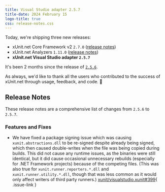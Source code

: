 ```yaml
---
title: Visual Studio adapter 2.5.7
title-date: 2024 February 15
logo-title: true
css: release-notes.css
---
```


Today, we're shipping three new releases:

* xUnit.net Core Framework v2 `2.7.0` ([release notes](/releases/v2/2.7.0))
* xUnit.net Analyzers `1.11.0` ([release notes](/releases/analyzers/1.11.0))
* **xUnit.net Visual Studio adapter `2.5.7`**

It's been 2 months since the release of [`2.5.6`](2.5.6).

As always, we'd like to thank all the users who contributed to the success of xUnit.net through usage, feedback, and code. 🎉

## Release Notes

These release notes are a comprehensive list of changes from `2.5.6` to `2.5.7`.

### Features and Fixes

* We have fixed a package signing issue which was causing `xunit.abstractions.dll` to be re-signed despite already being signed, which then caused double-writes when the file was being copied during builds. This did not cause any runtime issues, as the binaries were still identical, but it did cause occasional unnecessary rebuilds (especially for .NET Framework projects) because of the competing files. (This was also true for `xunit.runner.reporters.*.dll` and `xunit.runner.utility.*.dll`, though that was less common as it would only affect writers of third party runners.) [xunit/visualstudio.xunit#399](https://github.com/xunit/visualstudio.xunit/issues/399){ .issue-link }
